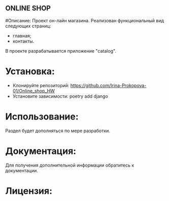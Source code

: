 ## ONLINE SHOP 

#Описание:
Проект он-лайн магазина. Реализован функциональный вид следующих страниц:

* главная;
* контакты.

В проекте разрабатывается приложение "catalog".

# Установка:
* Клонируйте репозиторий:
https://github.com/Irina-Prokopova-01/Online_shop_HW
* Установите зависимости:
poetry add django
# Использование:
Раздел будет дополняться по мере разработки.

# Документация:
Для получения дополнительной информации обратитесь к документации.

# Лицензия: